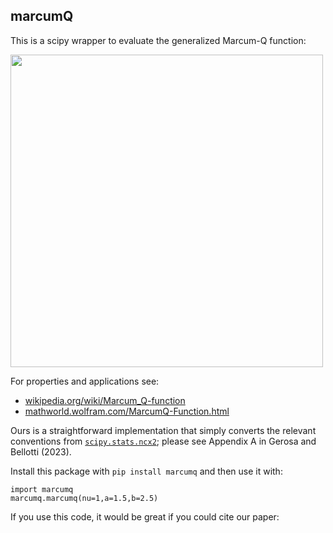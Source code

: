 ## marcumQ

This is a scipy wrapper to evaluate the generalized Marcum-Q function:

<img src="https://github.com/dgerosa/marcumq/assets/7237041/701bacaf-f1b8-4bc6-8946-c968bb8bf8f3" width="500">

For properties and applications see:

- [wikipedia.org/wiki/Marcum_Q-function](https://en.wikipedia.org/wiki/Marcum_Q-function)
- [mathworld.wolfram.com/MarcumQ-Function.html](https://mathworld.wolfram.com/MarcumQ-Function.html)

Ours is a straightforward implementation that simply converts the relevant conventions from [`scipy.stats.ncx2`](https://docs.scipy.org/doc/scipy/reference/generated/scipy.stats.ncx2.html); please see Appendix A in Gerosa and Bellotti (2023).

Install this package with `pip install marcumq` and then use it with:

```
import marcumq
marcumq.marcumq(nu=1,a=1.5,b=2.5)
```

If you use this code, it would be great if you could cite our paper:

